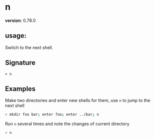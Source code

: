 # n

**version**: 0.78.0

## **usage**:

Switch to the next shell.

## Signature

`> n `

## Examples

Make two directories and enter new shells for them, use `n` to jump to the next shell

```bash
> mkdir foo bar; enter foo; enter ../bar; n
```

Run `n` several times and note the changes of current directory

```bash
> n
```
